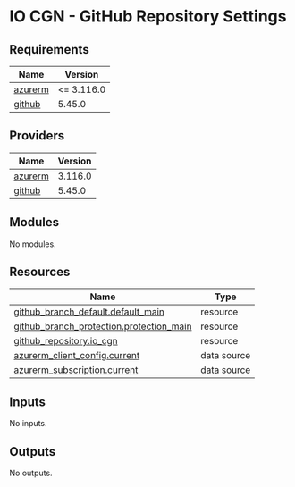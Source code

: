 # IO CGN - GitHub Repository Settings

<!-- markdownlint-disable -->
<!-- BEGIN_TF_DOCS -->
## Requirements

| Name | Version |
|------|---------|
| <a name="requirement_azurerm"></a> [azurerm](#requirement\_azurerm) | <= 3.116.0 |
| <a name="requirement_github"></a> [github](#requirement\_github) | 5.45.0 |

## Providers

| Name | Version |
|------|---------|
| <a name="provider_azurerm"></a> [azurerm](#provider\_azurerm) | 3.116.0 |
| <a name="provider_github"></a> [github](#provider\_github) | 5.45.0 |

## Modules

No modules.

## Resources

| Name | Type |
|------|------|
| [github_branch_default.default_main](https://registry.terraform.io/providers/integrations/github/5.45.0/docs/resources/branch_default) | resource |
| [github_branch_protection.protection_main](https://registry.terraform.io/providers/integrations/github/5.45.0/docs/resources/branch_protection) | resource |
| [github_repository.io_cgn](https://registry.terraform.io/providers/integrations/github/5.45.0/docs/resources/repository) | resource |
| [azurerm_client_config.current](https://registry.terraform.io/providers/hashicorp/azurerm/latest/docs/data-sources/client_config) | data source |
| [azurerm_subscription.current](https://registry.terraform.io/providers/hashicorp/azurerm/latest/docs/data-sources/subscription) | data source |

## Inputs

No inputs.

## Outputs

No outputs.
<!-- END_TF_DOCS -->
